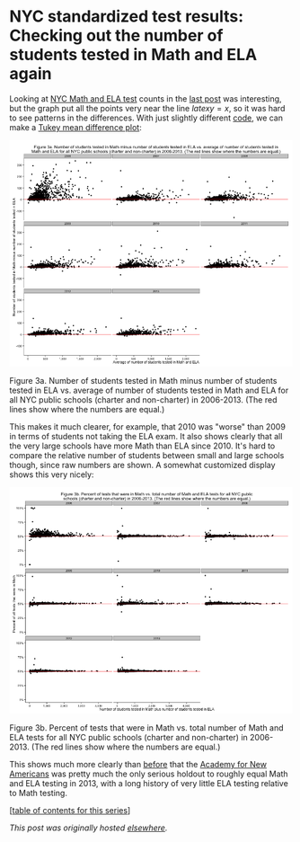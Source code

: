 # NYC standardized test results: Checking out the number of students tested in Math and ELA again

Looking at <a href="http://planspace.org/2013/11/13/nyc-standardized-test-results-putting-the-data-together-and-looking-at-it/">NYC Math and ELA test</a> counts in the <a href="http://planspace.org/2013/11/14/nyc-standardized-test-results-checking-out-the-number-of-students-tested-in-math-and-ela/">last post</a> was interesting, but the graph put all the points very near the line $latex y=x$, so it was hard to see patterns in the differences. With just slightly different <a href="https://github.com/ajschumacher/NYCtests/blob/master/code/figure3.r">code</a>, we can make a <a href="http://en.wikipedia.org/wiki/Bland%E2%80%93Altman_plot">Tukey mean difference plot</a>:

<a href="3a.png"><img class="size-large wp-image-520" alt="Figure 3a. Number of students tested in Math minus number of students tested in ELA vs. average of number of students tested in Math and ELA for all NYC public schools (charter and non-charter) in 2006-2013. (The red lines show where the numbers are equal.)" src="3a.png"></a>

Figure 3a. Number of students tested in Math minus number of students tested in ELA vs. average of number of students tested in Math and ELA for all NYC public schools (charter and non-charter) in 2006-2013. (The red lines show where the numbers are equal.)

This makes it much clearer, for example, that 2010 was "worse" than 2009 in terms of students not taking the ELA exam. It also shows clearly that all the very large schools have more Math than ELA since 2010. It's hard to compare the relative number of students between small and large schools though, since raw numbers are shown. A somewhat customized display shows this very nicely:

<a href="3b.png"><img class="size-large wp-image-522" alt="Figure 3b. Percent of tests that were in Math vs. total number of Math and ELA tests for all NYC public schools (charter and non-charter) in 2006-2013. (The red lines show where the numbers are equal.)" src="3b.png"></a>

Figure 3b. Percent of tests that were in Math vs. total number of Math and ELA tests for all NYC public schools (charter and non-charter) in 2006-2013. (The red lines show where the numbers are equal.)

This shows much more clearly than <a href="http://planspace.org/2013/11/14/nyc-standardized-test-results-checking-out-the-number-of-students-tested-in-math-and-ela/">before</a> that the <a href="http://insideschools.org/middle/browse/school/1259">Academy for New Americans</a> was pretty much the only serious holdout to roughly equal Math and ELA testing in 2013, with a long history of very little ELA testing relative to Math testing.

[<a href="http://planspace.org/2014/01/10/nyc-test-data/">table of contents for this series</a>]



*This post was originally hosted [elsewhere](https://planspacedotorg.wordpress.com/2013/11/15/nyc-standardized-test-results-checking-out-the-number-of-students-tested-in-math-and-ela-again/).*
